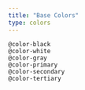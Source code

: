 ```yaml
---
title: "Base Colors"
type: colors
---
```


<div class="color-swatch color-black">
    <code>@color-black</code>
</div>

<div class="color-swatch color-white">
    <code>@color-white</code>
</div>

<div class="color-swatch color-gray">
    <code>@color-gray</code>
</div>

<div class="color-swatch color-primary">
    <code>@color-primary</code>
</div>

<div class="color-swatch color-secondary">
    <code>@color-secondary</code>
</div>

<div class="color-swatch color-tertiary">
    <code>@color-tertiary</code>
</div>

